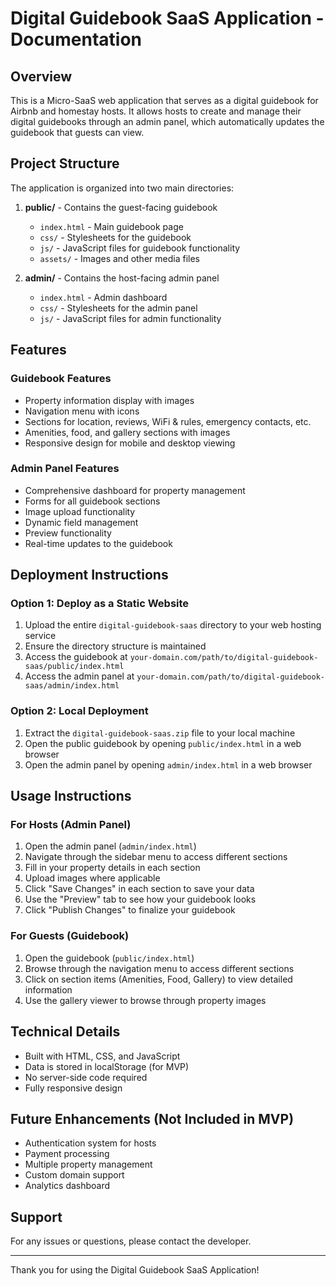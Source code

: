 # Digital Guidebook SaaS Application - Documentation

## Overview
This is a Micro-SaaS web application that serves as a digital guidebook for Airbnb and homestay hosts. It allows hosts to create and manage their digital guidebooks through an admin panel, which automatically updates the guidebook that guests can view.

## Project Structure
The application is organized into two main directories:

1. **public/** - Contains the guest-facing guidebook
   - `index.html` - Main guidebook page
   - `css/` - Stylesheets for the guidebook
   - `js/` - JavaScript files for guidebook functionality
   - `assets/` - Images and other media files

2. **admin/** - Contains the host-facing admin panel
   - `index.html` - Admin dashboard
   - `css/` - Stylesheets for the admin panel
   - `js/` - JavaScript files for admin functionality

## Features

### Guidebook Features
- Property information display with images
- Navigation menu with icons
- Sections for location, reviews, WiFi & rules, emergency contacts, etc.
- Amenities, food, and gallery sections with images
- Responsive design for mobile and desktop viewing

### Admin Panel Features
- Comprehensive dashboard for property management
- Forms for all guidebook sections
- Image upload functionality
- Dynamic field management
- Preview functionality
- Real-time updates to the guidebook

## Deployment Instructions

### Option 1: Deploy as a Static Website
1. Upload the entire `digital-guidebook-saas` directory to your web hosting service
2. Ensure the directory structure is maintained
3. Access the guidebook at `your-domain.com/path/to/digital-guidebook-saas/public/index.html`
4. Access the admin panel at `your-domain.com/path/to/digital-guidebook-saas/admin/index.html`

### Option 2: Local Deployment
1. Extract the `digital-guidebook-saas.zip` file to your local machine
2. Open the public guidebook by opening `public/index.html` in a web browser
3. Open the admin panel by opening `admin/index.html` in a web browser

## Usage Instructions

### For Hosts (Admin Panel)
1. Open the admin panel (`admin/index.html`)
2. Navigate through the sidebar menu to access different sections
3. Fill in your property details in each section
4. Upload images where applicable
5. Click "Save Changes" in each section to save your data
6. Use the "Preview" tab to see how your guidebook looks
7. Click "Publish Changes" to finalize your guidebook

### For Guests (Guidebook)
1. Open the guidebook (`public/index.html`)
2. Browse through the navigation menu to access different sections
3. Click on section items (Amenities, Food, Gallery) to view detailed information
4. Use the gallery viewer to browse through property images

## Technical Details
- Built with HTML, CSS, and JavaScript
- Data is stored in localStorage (for MVP)
- No server-side code required
- Fully responsive design

## Future Enhancements (Not Included in MVP)
- Authentication system for hosts
- Payment processing
- Multiple property management
- Custom domain support
- Analytics dashboard

## Support
For any issues or questions, please contact the developer.

---

Thank you for using the Digital Guidebook SaaS Application!
